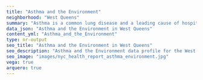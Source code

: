 ```yaml
---
title: "Asthma and the Environment"
neighborhood: "West Queens"
summary: "Asthma is a common lung disease and a leading cause of hospitalizations for children under 15 years old. This report provides a summary of asthma indicators by neighborhood. It also describes housing and neighborhood characteristics that can make asthma worse."
data_json: "Asthma and the Environment in West Queens"
content_yml: "Asthma_and_the_Environment"
type: nr-output
seo_title: "Asthma and the Environment in West Queens"
seo_description: "Asthma and the Environment data profile for the West Queens neighborhood of NYC."
seo_image: "images/nyc_health_report_asthma_environment.jpg"
vega: true
arquero: true
---
```

